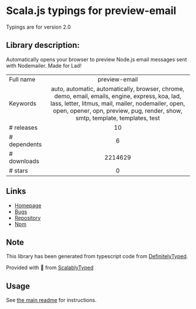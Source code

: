 
# Scala.js typings for preview-email

Typings are for version 2.0

## Library description:
Automatically opens your browser to preview Node.js email messages sent with Nodemailer. Made for Lad!

|                    |                 |
| ------------------ | :-------------: |
| Full name          | preview-email |
| Keywords           | auto, automatic, automatically, browser, chrome, demo, email, emails, engine, express, koa, lad, lass, letter, litmus, mail, mailer, nodemailer, open, open, opener, opn, preview, pug, render, show, smtp, template, templates, test |
| # releases         | 10 |
| # dependents       | 6 |
| # downloads        | 2214629 |
| # stars            | 0 |

## Links
- [Homepage](https://github.com/niftylettuce/preview-email)
- [Bugs](https://github.com/niftylettuce/preview-email/issues)
- [Repository](https://github.com/niftylettuce/preview-email)
- [Npm](https://www.npmjs.com/package/preview-email)
    


## Note
This library has been generated from typescript code from [DefinitelyTyped](https://definitelytyped.org).

Provided with :purple_heart: from [ScalablyTyped](https://github.com/oyvindberg/ScalablyTyped)

## Usage
See [the main readme](../../readme.md) for instructions.


